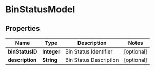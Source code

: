 
# BinStatusModel

## Properties
Name | Type | Description | Notes
------------ | ------------- | ------------- | -------------
**binStatusID** | **Integer** | Bin Status Identifier |  [optional]
**description** | **String** | Bin Status Description |  [optional]



